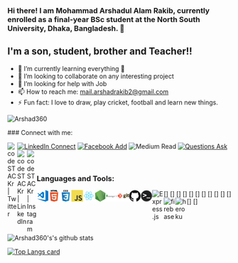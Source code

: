 ### Hi there! I am Mohammad Arshadul Alam Rakib, currently enrolled as a final-year BSc student at the North South University, Dhaka, Bangladesh. 👋

## I'm a son, student, brother and Teacher!!

- 🌱 I’m currently learning everything 🤣
- 👯 I’m looking to collaborate on any interesting project
- 🤔 I’m looking for help with Job
- 📫 How to reach me: mail.arshadrakib2@gmail.com
- ⚡ Fun fact: I love to draw, play cricket, football and learn new things.

<p align="left"> <img src="https://komarev.com/ghpvc/?username=Arshad360&label=Profile%20views&color=0e75b6&style=flat" alt="Arshad360" /> </p>
### Connect with me:

[![LinkedIn Connect](https://img.shields.io/badge/%20-Connect-black?color=14171A&labelColor=212121&logo=linkedin&logoColor=ffffff)](https://www.linkedin.com/in/arshad-rakib-ark/) 
[![Facebook Add](https://img.shields.io/badge/%20-Follow-black?color=14171A&labelColor=1976d2&logo=facebook&logoColor=ffffff)](https://www.facebook.com/arshad.rakib.9/) 
![Medium Read](https://img.shields.io/badge/%20-Follow-black?color=14171A&labelColor=1976d2&logo=medium&logoColor=ffffff)
[![Questions Ask](https://img.shields.io/badge/%20-Questions-black?color=14171A&labelColor=fff&logo=stackoverflow&logoColor=0c0d0e26)](https://stackoverflow.com/users/15182217/rakib) 
[<img align="left" alt="codeSTACKr | Twitter" width="22px" src="https://cdn.jsdelivr.net/npm/simple-icons@v3/icons/twitter.svg" />][twitter]
[<img align="left" alt="codeSTACKr | LinkedIn" width="22px" src="https://cdn.jsdelivr.net/npm/simple-icons@v3/icons/linkedin.svg" />][linkedin]
[<img align="left" alt="codeSTACKr | Instagram" width="22px" src="https://cdn.jsdelivr.net/npm/simple-icons@v3/icons/instagram.svg" />][instagram]

<br />

### Languages and Tools:
[<img align="left" alt="Visual Studio Code" width="26px" src="https://raw.githubusercontent.com/github/explore/80688e429a7d4ef2fca1e82350fe8e3517d3494d/topics/visual-studio-code/visual-studio-code.png" />]
[<img align="left" alt="HTML5" width="26px" src="https://raw.githubusercontent.com/github/explore/80688e429a7d4ef2fca1e82350fe8e3517d3494d/topics/html/html.png" />]
[<img align="left" alt="CSS3" width="26px" src="https://raw.githubusercontent.com/github/explore/80688e429a7d4ef2fca1e82350fe8e3517d3494d/topics/css/css.png" />]
[<img align="left" alt="JavaScript" width="26px" src="https://raw.githubusercontent.com/github/explore/80688e429a7d4ef2fca1e82350fe8e3517d3494d/topics/javascript/javascript.png" />]
[<img align="left" alt="React" width="26px" src="https://raw.githubusercontent.com/github/explore/80688e429a7d4ef2fca1e82350fe8e3517d3494d/topics/react/react.png" />]
[<img align="left" alt="Node.js" width="26px" src="https://raw.githubusercontent.com/github/explore/80688e429a7d4ef2fca1e82350fe8e3517d3494d/topics/nodejs/nodejs.png" />]
[<img align="left" alt="MongoDB" width="26px" src="https://raw.githubusercontent.com/github/explore/80688e429a7d4ef2fca1e82350fe8e3517d3494d/topics/mongodb/mongodb.png" />]
[<img align="left" alt="Git" width="26px" src="https://raw.githubusercontent.com/github/explore/80688e429a7d4ef2fca1e82350fe8e3517d3494d/topics/git/git.png" />]
[<img align="left" alt="GitHub" width="26px" src="https://raw.githubusercontent.com/github/explore/78df643247d429f6cc873026c0622819ad797942/topics/github/github.png" />]
[<img align="left" alt="HTML5" width="26px" src="https://raw.githubusercontent.com/github/explore/80688e429a7d4ef2fca1e82350fe8e3517d3494d/topics/terminal/terminal.png" />]
[<img align="left" alt="Express.js" width="26px" src="https://encrypted-tbn0.gstatic.com/images?q=tbn%3AANd9GcQ7S33Oq2FeRbyBBA6l1q8PwLVa3SzaONO-9Q&usqp=CAU" />]
[<img align="left" alt="firebase" width="26px" src="https://img.icons8.com/color/452/firebase.png" />]
[<img align="left" alt="heroku" width="26px" src="https://uploads.sitepoint.com/wp-content/uploads/2016/04/1461122387heroku-logo.jpg" />]
<br />
<br />
<br />
<br />

![Arshad360's's github stats](https://github-readme-stats.vercel.app/api?username=Arshad360&show_icons=true&theme=radical)

[![Top Langs card](https://github-readme-stats.vercel.app/api/top-langs/?username=Arshad360&card_width=550&show_icons=true&theme=radical)](https://github.com/Arshad360)


[programming]: https://www.programming-hero.com/
[twitter]: https://twitter.com/rakib_arshad
[linkedin]: https://www.linkedin.com/in/arshad-rakib-ark/
[instagram]: https://www.instagram.com/rakib_arshad/

